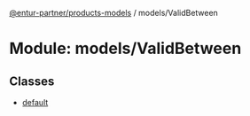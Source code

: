 [@entur-partner/products-models](../README.md) / models/ValidBetween

# Module: models/ValidBetween

## Classes

- [default](../classes/models_ValidBetween.default.md)
